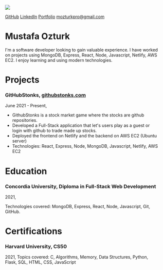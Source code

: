 <p >
  <img  src="https://i.imgur.com/O3im7kI.png"/>
</p>

[GitHub](https://github.com/mustafa-ozturk)
[LinkedIn](https://www.linkedin.com/in/ozturk-mustafa/)
[Portfolio](https://mozturk.dev/)
mozturkpro@gmail.com

# Mustafa Ozturk

I'm a software developer looking to gain valuable experience. I have worked on projects using MongoDB, Express, React, Node, Javascript, Netlify, AWS EC2. I enjoy learning and using modern technologies.

# Projects

### GitHubStonks, [githubstonks.com](https://githubstonks.com/)

June 2021 - Present,

-   GithubStonks is a stock market game where the stocks are github repositories.
-   Developed a Full-Stack application that let's users play as a guest or login with github to trade made up stocks.
-   Deployed the frontend on Netlify and the backend on AWS EC2 (Ubuntu server)
-   Technologies: React, Express, Node, MongoDB, Javascript, Netlify, AWS EC2

# Education

### Concordia University, Diploma in Full-Stack Web Development

2021,

Technologies covered: MongoDB, Express, React, Node, Javascript, Git, GitHub.

# Certifications

### Harvard University, CS50

2021,
Topics covered: C, Algorithms, Memory, Data Structures, Python, Flask, SQL, HTML, CSS, JavaScript
